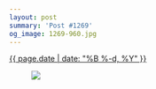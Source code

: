 ```yaml
---
layout: post
summary: 'Post #1269'
og_image: 1269-960.jpg
---
```


<p>
 <time>
  <a href="/1269">
   {{ page.date | date: "%B %-d, %Y" }}
  </a>
 </time>
 <a href="/1269">
  <figure data-taken="1/9/2021">
   <img sizes="(min-width: 700px) 50vw, calc(100vw - 2rem)" src="{{ site.assets_url }}/1269-480.jpg" srcset="{{ site.assets_url }}/1269-240.jpg 240w, {{ site.assets_url }}/1269-480.jpg 480w, {{ site.assets_url }}/1269-720.jpg 720w, {{ site.assets_url }}/1269-960.jpg 960w"/>
  </figure>
 </a>
</p>
